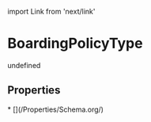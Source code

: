 import Link from 'next/link'
# BoardingPolicyType

undefined

## Properties

<Grid>
* [](/Properties/Schema.org/)

</Grid>

